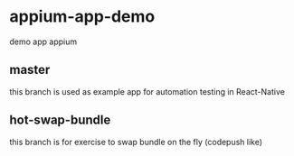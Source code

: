# appium-app-demo
demo app appium

## master
this branch is used as example app for automation testing in React-Native

## hot-swap-bundle
this branch is for exercise to swap bundle on the fly (codepush like)
